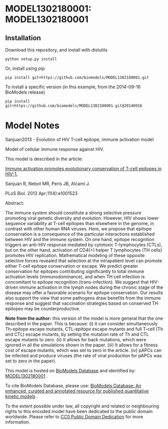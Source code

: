 # MODEL1302180001: MODEL1302180001

## Installation

Download this repository, and install with distutils

`python setup.py install`

Or, install using pip

`pip install git+https://github.com/biomodels/MODEL1302180001.git`

To install a specific version (in this example, from the 2014-09-16 BioModels release)

`pip install git+https://github.com/biomodels/MODEL1302180001.git@20140916`


# Model Notes


Sanjuan2013 - Evolution of HIV T-cell epitope, immune activation model

Model of cellular immune response against HIV.

This model is described in the article:

[Immune activation promotes evolutionary conservation of T-cell epitopes in
HIV-1.](http://identifiers.org/pubmed/23565057)

Sanjuán R, Nebot MR, Peris JB, Alcamí J.

PLoS Biol. 2013 Apr;11(4):e1001523

Abstract:

The immune system should constitute a strong selective pressure promoting
viral genetic diversity and evolution. However, HIV shows lower sequence
variability at T-cell epitopes than elsewhere in the genome, in contrast with
other human RNA viruses. Here, we propose that epitope conservation is a
consequence of the particular interactions established between HIV and the
immune system. On one hand, epitope recognition triggers an anti-HIV response
mediated by cytotoxic T-lymphocytes (CTLs), but on the other hand, activation
of CD4(+) helper T lymphocytes (TH cells) promotes HIV replication.
Mathematical modeling of these opposite selective forces revealed that
selection at the intrapatient level can promote either T-cell epitope
conservation or escape. We predict greater conservation for epitopes
contributing significantly to total immune activation levels
(immunodominance), and when TH cell infection is concomitant to epitope
recognition (trans-infection). We suggest that HIV-driven immune activation in
the lymph nodes during the chronic stage of the disease may offer a favorable
scenario for epitope conservation. Our results also support the view that some
pathogens draw benefits from the immune response and suggest that vaccination
strategies based on conserved TH epitopes may be counterproductive.

**Note from the author:** this version of the model is more general that the one described in the paper. This is because: (i) it can consider simultaneously Th-epitope escape mutants, CTL-epitope escape mutants and full T-cell (Th and CTL) escape mutants, by setting the mutation rate of Th and CTL escape mutants to zero. (ii) It allows for back mutations, which were ignored in all the simulations shown in the paper. (iii) It allows for a fitness cost of escape mutants, which was set to zero in the article. (iv) pAPCs can be infected and produce viruses (the rate of viral production for pAPCs was set to zero in the paper). 

This model is hosted on [BioModels Database](http://www.ebi.ac.uk/biomodels/)
and identified by:
[MODEL1302180001](http://identifiers.org/biomodels.db/MODEL1302180001) .

To cite BioModels Database, please use: [BioModels Database: An enhanced,
curated and annotated resource for published quantitative kinetic
models](http://identifiers.org/pubmed/20587024) .

To the extent possible under law, all copyright and related or neighbouring
rights to this encoded model have been dedicated to the public domain
worldwide. Please refer to [CC0 Public Domain
Dedication](http://creativecommons.org/publicdomain/zero/1.0/) for more
information.


